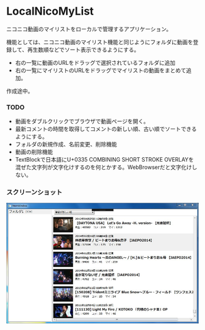 # LocalNicoMyList
ニコニコ動画のマイリストをローカルで管理するアプリケーション。

機能としては、ニコニコ動画のマイリスト機能と同じようにフォルダに動画を登録して、再生数順などでソート表示できるようにする。

* 右の一覧に動画のURLをドラッグで選択されているフォルダに追加
* 右の一覧にマイリストのURLをドラッグでマイリストの動画をまとめて追加。

作成途中。

### TODO
* 動画をダブルクリックでブラウザで動画ページを開く。
* 最新コメントの時間を取得してコメントの新しい順、古い順でソートできるようにする。
* フォルダの新規作成、名前変更、削除機能
* 動画の削除機能
* TextBlockで日本語にU+0335 COMBINING SHORT STROKE OVERLAYを混ぜた文字列が文字化けするのを何とかする。WebBrowserだと文字化けしない。

### スクリーンショット
![タイトル](screenshot.JPG)
